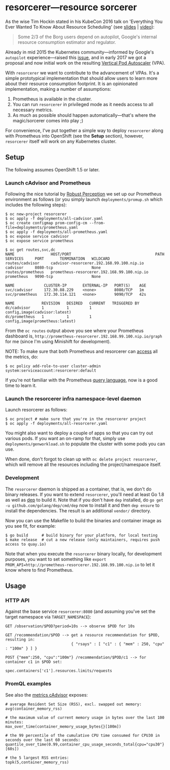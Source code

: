 # resorcerer—resource sorcerer

As the wise Tim Hockin stated in his KubeCon 2016 talk on 'Everything You Ever Wanted To Know About Resource Scheduling' (see [slides](https://speakerdeck.com/thockin/everything-you-ever-wanted-to-know-about-resource-scheduling-dot-dot-dot-almost) | [video](https://www.youtube.com/watch?v=nWGkvrIPqJ4)):

> Some 2/3 of the Borg users depend on autopilot, Google's internal resource consumption estimator and regulator.

Already in mid 2015 the Kubernetes community—informed by Google's `autopilot` experience—raised this [issue](https://github.com/kubernetes/kubernetes/issues/10782), and in early 2017 we got a proposal and now initial work on the resulting [Vertical Pod Autoscaler](https://github.com/kubernetes/autoscaler/tree/master/vertical-pod-autoscaler) (VPA).

With `resorcerer` we want to contribute to the advancement of VPAs. It's a simple prototypical implementation that should allow users to learn more about their resource consumption footprint. It is an opinionated implementation, making a number of assumptions:

1. Prometheus is available in the cluster.
1. You can run `resorcerer` in privileged mode as it needs access to all necessary metrics.
1. As much as possible should happen automatically—that's where the magic/sorcerer comes into play ;)

For convenience, I've put together a simple way to deploy `resorcerer` along with Prometheus into OpenShift (see the **Setup** section),
however, `resorcerer` itself will work on any Kubernetes cluster.

## Setup

The following assumes OpenShift 1.5 or later.

### Launch cAdvisor and Prometheus

Following the nice tutorial by [Robust Perception](https://www.robustperception.io/openshift-and-prometheus/)
we set up our Prometheus environment as follows (or you simply launch `deployments/promup.sh` which includes the following steps):

```
$ oc new-project resorcerer
$ oc apply -f deployments/all-cadvisor.yaml
$ oc create configmap prom-config-cm --from-file=deployments/prometheus.yaml
$ oc apply -f deployments/all-prometheus.yaml
$ oc expose service cadvisor
$ oc expose service prometheus

$ oc get routes,svc,dc
NAME                HOST/PORT                                     PATH      SERVICES     PORT       TERMINATION   WILDCARD
routes/cadvisor     cadvisor-resorcerer.192.168.99.100.nip.io               cadvisor     8080-tcp                 None
routes/prometheus   prometheus-resorcerer.192.168.99.100.nip.io             prometheus   9090-tcp                 None

NAME             CLUSTER-IP       EXTERNAL-IP   PORT(S)    AGE
svc/cadvisor     172.30.88.229    <none>        8080/TCP   1m
svc/prometheus   172.30.114.121   <none>        9090/TCP   42s

NAME            REVISION   DESIRED   CURRENT   TRIGGERED BY
dc/cadvisor     1          1         1         config,image(cadvisor:latest)
dc/prometheus   1          1         1         config,image(prometheus:latest)
```

From the `oc routes` output above you see where your Prometheus dashboard is, `http://prometheus-resorcerer.192.168.99.100.nip.io/graph` for me (since I'm using Minishift for development).

NOTE: To make sure that both Prometheus and resorcerer can [access](https://docs.openshift.org/latest/admin_guide/service_accounts.html) all the metrics, do:

```
$ oc policy add-role-to-user cluster-admin system:serviceaccount:resorcerer:default
```

If you're not familiar with the  Prometheus [query language](https://prometheus.io/docs/querying/basics/), now is a good time to learn it.

### Launch the resorcerer infra namespace-level daemon

Launch resorcerer as follows:

```
$ oc project # make sure that you're in the resorcerer project
$ oc apply -f deployments/all-resorcerer.yaml
```

You might also want to deploy a couple of apps so that you can try out various pods.
If you want an on-ramp for that, simply use `deployments/genworkload.sh` to populate the cluster with some pods you can use.

When done, don't forgot to clean up with `oc delete project resorcerer`, which will remove all the resources including the project/namespace itself.

### Development

The `resorcerer` daemon is shipped as a container, that is, we don't do binary releases.
If you want to extend `resorcerer`, you'll need at least Go 1.8 as well as [dep](https://github.com/golang/dep)
to build it. Note that if you don't have `dep` installed, do `go get -u github.com/golang/dep/cmd/dep` now to install it
and then `dep ensure` to install the dependencies. The result is an additional `vendor/` directory.

Now you can use the Makefile to build the binaries and container image as you see fit, for example:

```
$ go build      # build binary for your platform, for local testing
$ make release  # cut a new release (only maintainers, requires push access to quay.io)
```

Note that when you execute the `resorcerer` binary locally, for development purposes, you want to set
something like `export PROM_API=http://prometheus-resorcerer.192.168.99.100.nip.io` to let it know where
to find Prometheus.


## Usage

### HTTP API

Against the base service `resorcerer:8080` (and assuming you've set the target namespace via `TARGET_NAMESPACE`):

```
GET /observation/$POD?period=10s --> observe $POD for 10s

GET /recommendation/$POD --> get a resource recommendation for $POD, resulting in:
                             { "rsays" : [ "c1" : { "mem" : 250, "cpu" : "100m" } ] }

POST {"mem":250, "cpu":"100m"} /recommendation/$POD/c1 --> for container c1 in $POD set:
                                                           spec.containers['c1'].resources.limits/requests

```

### PromQL examples

See also the [metrics cAdvisor](https://github.com/google/cadvisor/blob/master/metrics/prometheus.go) exposes:

```
# average Resident Set Size (RSS), excl. swapped out memory:
avg(container_memory_rss)

# the maximum value of current memory usage in bytes over the last 100 minutes:
max_over_time(container_memory_usage_bytes{}[100m])

# the 99 percentile of the cumulative CPU time consumed for CPU30 in seconds over the last 60 seconds:
quantile_over_time(0.99,container_cpu_usage_seconds_total{cpu="cpu30"}[60s])

# the 5 largest RSS entries:
topk(5,container_memory_rss)
```
